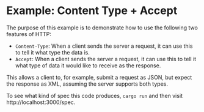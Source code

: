 # Example: Content Type + Accept

The purpose of this example is to demonstrate how to use the following two features of HTTP:

- `Content-Type`: When a client sends the server a request, it can use this to tell it what type the data is.
- `Accept`: When a client sends the server a request, it can use this to tell it what type of data it would like to receive as the response.

This allows a client to, for example, submit a request as JSON, but expect the response as XML, assuming the server supports both types.

To see what kind of spec this code produces, `cargo run` and then visit http://localhost:3000/spec.
